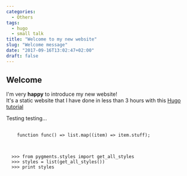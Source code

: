 ```yaml
---
categories:
  - Others
tags:
  - hugo
  - small talk
title: "Welcome to my new website"
slug: "Welcome message"
date: "2017-09-16T13:02:47+02:00"
draft: false
---
```


## Welcome

I'm very __happy__ to introduce my new website!  
It's a static website that I have done in less than 3 hours with this [Hugo tutorial](https://fillmem.com/post/self-hosted-fast-secured-and-free-static-site/)

Testing testing...
<pre>
  <code class="language-javascript">
    function func() => list.map((item) => item.stuff);
  </code>
</pre>

<pre>
  <code class="language-python">
  >>> from pygments.styles import get_all_styles
  >>> styles = list(get_all_styles())
  >>> print styles
  </code>
</pre>